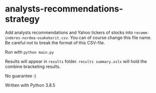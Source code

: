 # analysts-recommendations-strategy

Add analysts recommendations and Yahoo tickers of stocks into `recomm-inderes-nordea-osakekorit.csv`. You can of course change this file name.
Be careful not to break the format of this CSV-file.

Run with
`python main.py`

Results will appear in `results` folder.
`results summary.xslx` will hold the combine bracketing results.

No guarantee :)

Written with Python 3.8.5
